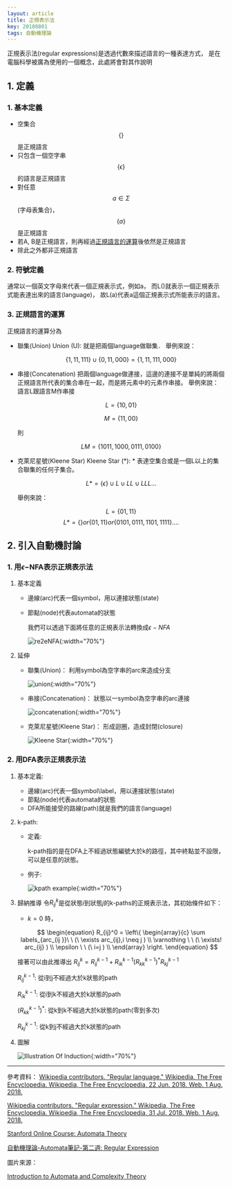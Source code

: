 ```yaml
---
layout: article
title: 正規表示法
key: 20180801
tags: 自動機理論
---
```


正規表示法(regular expressions)是透過代數來描述語言的一種表達方式，
是在電腦科學被廣為使用的一個概念，此處將會對其作說明

<!--more-->

## 1. 定義
### 1. 基本定義
* 空集合$$\{  \}$$是正規語言
* 只包含一個空字串$$\{\epsilon\}$$的語言是正規語言
* 對任意$$a\in\Sigma$$(字母表集合)，$$\{a\}$$是正規語言
* 若A, B是正規語言，則再經過[正規語言的運算](#3-正規語言的運算)後依然是正規語言
* 除此之外都非正規語言


### 2. 符號定義
通常以一個英文字母來代表一個正規表示式，例如a，
而L()就表示一個正規表示式能表達出來的語言(language)，
故L(a)代表a這個正規表示式所能表示的語言。


### 3. 正規語言的運算
正規語言的運算分為
- 聯集(Union)
   Union (U): 就是把兩個language做聯集．
   舉例來說： 

   $$ \left \{1, 11, 111\right \} \cup \left \{0, 11, 000\right \} = \left \{1, 11, 111, 000\right \} $$


- 串接(Concatenation)
   把兩個language做連接，這邊的連接不是單純的將兩個正規語言所代表的集合串在一起，而是將元素中的元素作串接。
   舉例來說：
   語言L跟語言M作串接

   $$ L = \left \{ 10, 01 \right \} $$

   $$ M = \left \{ 11, 00 \right \} $$

   則

   $$ LM = \left \{ 1011, 1000, 0111, 0100 \right \} $$



- 克萊尼星號(Kleene Star)
   Kleene Star (*): * 表達空集合或是一個L以上的集合聯集的任何子集合。 

   $$ L* = \left \{ \epsilon \right \} \cup L \cup LL \cup LLL ... $$

   舉例來說：

   $$ L = \left \{01, 11\right \} $$
   $$ L*= \left \{\right \} or \left \{01, 11\right \} or \left \{0101, 0111, 1101, 1111\right \} .... $$

## 2. 引入自動機討論
### 1. 用$\epsilon-$NFA表示正規表示法
1. 基本定義
   * 邊線(arc)代表一個symbol，用以連接狀態(state)
   * 節點(node)代表automata的狀態


     我們可以透過下面將任意的正規表示法轉換成$\epsilon-NFA$


     ![re2eNFA](/assets/images/automata/regularExpressions/RE2eNFA.png){:width="70%"}

2. 延伸
   - 聯集(Union)：
     利用symbol為空字串的arc來造成分支

     ![union](/assets/images/automata/regularExpressions/union.png){:width="70%"}


   - 串接(Concatenation)：
     狀態以一symbol為空字串的arc連接

     ![concatenation](/assets/images/automata/regularExpressions/concatenation.png){:width="70%"}



   - 克萊尼星號(Kleene Star)：
     形成迴圈，造成封閉(closure)

     ![Kleene Star](/assets/images/automata/regularExpressions/KleeneStar.png){:width="70%"}


### 2. 用DFA表示正規表示法
1. 基本定義:
   * 邊線(arc)代表一個symbol\label，用以連接狀態(state)
   * 節點(node)代表automata的狀態
   * DFA所能接受的路線(path)就是我們的語言(language)

2. k-path:
   * 定義:

     k-path指的是在DFA上不經過狀態編號大於k的路徑，其中終點並不設限，可以是任意的狀態。

   * 例子:

     ![kpath example](/assets/images/automata/regularExpressions/kpath_example.png){:width="70%"}
     

3. 歸納推導
   令$R_{ij}^k$是從狀態$i$到狀態$j$的k-paths的正規表示法，其初始條件如下：
   * $k=0$ 時，

    $$
    \begin{equation}
      R_{ij}^0  = \left\{
       \begin{array}{c}
       \sum labels_{arc_{ij }}\ \ (\ \exists arc_{ij},i \neq j )  \\
       \varnothing \ \ (\ \exists! arc_{ij} )  \\
       \epsilon \ \ (\ i=j )  \\
       \end{array}
      \right.
    \end{equation}
    $$

   接著可以由此推導出
   $R_{ij}^k = R_{ij}^{k-1} + R_{ik}^{k-1}(R_{kk}^{k-1})^*R_{kj}^{k-1}$
   
   $R_{ij}^{k-1}$: 從i到j不經過大於k狀態的path


   $R_{ik}^{k-1}$: 從i到k不經過大於k狀態的path


   $(R_{kk}^{k-1})^*$: 從k到k不經過大於k狀態的path(零到多次)


   $R_{kj}^{k-1}$: 從k到j不經過大於k狀態的path

4. 圖解

   ![Illustration Of Induction](/assets/images/automata/regularExpressions/IllustrationOfInduction.png){:width="70%"}


---
參考資料：
[Wikipedia contributors. "Regular language." Wikipedia, The Free Encyclopedia. Wikipedia, The Free Encyclopedia, 22 Jun. 2018. Web. 1 Aug. 2018.](https://en.wikipedia.org/wiki/Regular_language)

[Wikipedia contributors. "Regular expression." Wikipedia, The Free Encyclopedia. Wikipedia, The Free Encyclopedia, 31 Jul. 2018. Web. 1 Aug. 2018.](https://en.wikipedia.org/wiki/Regular_expression)

[Stanford Online Course: Automata Theory](https://lagunita.stanford.edu/courses/course-v1:ComputerScience+Automata+SelfPaced/about)

[自動機理論-Automata筆記-第二週: Regular Expression](http://www.evanlin.com/moocs-coursera-automata-note2/)


圖片來源：

[Introduction to Automata and Complexity Theory](http://infolab.stanford.edu/~ullman/ialc/spr10/spr10.html#LECTURE%20NOTES)


